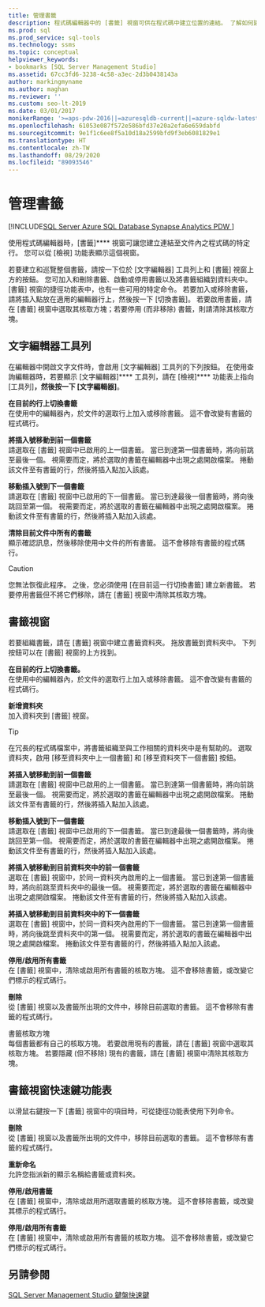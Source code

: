 ```yaml
---
title: 管理書籤
description: 程式碼編輯器中的 [書籤] 視窗可供在程式碼中建立位置的連結。 了解如何建立、刪除、啟用和停用書籤，以及如何使用書籤來巡覽程式碼。
ms.prod: sql
ms.prod_service: sql-tools
ms.technology: ssms
ms.topic: conceptual
helpviewer_keywords:
- bookmarks [SQL Server Management Studio]
ms.assetid: 67cc3fd6-3238-4c58-a3ec-2d3b0438143a
author: markingmyname
ms.author: maghan
ms.reviewer: ''
ms.custom: seo-lt-2019
ms.date: 03/01/2017
monikerRange: '>=aps-pdw-2016||=azuresqldb-current||=azure-sqldw-latest||>=sql-server-2016||=sqlallproducts-allversions||>=sql-server-linux-2017||=azuresqldb-mi-current'
ms.openlocfilehash: 61053e087f572e586bfd37e20a2efa6e659dabfd
ms.sourcegitcommit: 9e1f1c6ee8f5a10d18a2599bfd9f3eb6081829e1
ms.translationtype: HT
ms.contentlocale: zh-TW
ms.lasthandoff: 08/29/2020
ms.locfileid: "89093546"
---
```

# <a name="manage-bookmarks"></a>管理書籤

[!INCLUDE[SQL Server Azure SQL Database Synapse Analytics PDW ](../../includes/applies-to-version/sql-asdb-asdbmi-asa-pdw.md)]

使用程式碼編輯器時，[書籤]**** 視窗可讓您建立連結至文件內之程式碼的特定行。 您可以從 [檢視] 功能表顯示這個視窗。  
  
 若要建立和巡覽整個書籤，請按一下位於 [文字編輯器] 工具列上和 [書籤] 視窗上方的按鈕。 您可加入和刪除書籤、啟動或停用書籤以及將書籤組織到資料夾中。 [書籤] 視窗的捷徑功能表中，也有一些可用的特定命令。 若要加入或移除書籤，請將插入點放在適用的編輯器行上，然後按一下 [切換書籤]。 若要啟用書籤，請在 [書籤] 視窗中選取其核取方塊；若要停用 (而非移除) 書籤，則請清除其核取方塊。  
  
## <a name="text-editor-toolbar"></a>文字編輯器工具列  
 在編輯器中開啟文字文件時，會啟用 [文字編輯器] 工具列的下列按鈕。 在使用查詢編輯器時，若要顯示 [文字編輯器]**** 工具列，請在 [檢視]**** 功能表上指向 [工具列]****，然後按一下 [文字編輯器]****。  
  
 **在目前的行上切換書籤**  
 在使用中的編輯器內，於文件的選取行上加入或移除書籤。 這不會改變有書籤的程式碼行。  
  
 **將插入號移動到前一個書籤**  
 請選取在 [書籤] 視窗中已啟用的上一個書籤。 當已到達第一個書籤時，將向前跳至最後一個。 視需要而定，將於選取的書籤在編輯器中出現之處開啟檔案。 捲動該文件至有書籤的行，然後將插入點加入該處。  
  
 **移動插入號到下一個書籤**  
 請選取在 [書籤] 視窗中已啟用的下一個書籤。 當已到達最後一個書籤時，將向後跳回至第一個。 視需要而定，將於選取的書籤在編輯器中出現之處開啟檔案。 捲動該文件至有書籤的行，然後將插入點加入該處。  
  
 **清除目前文件中所有的書籤**  
 顯示確認訊息，然後移除使用中文件的所有書籤。 這不會移除有書籤的程式碼行。  
  
> [!CAUTION]  
>  您無法恢復此程序。 之後，您必須使用 [在目前這一行切換書籤] 建立新書籤。 若要停用書籤但不將它們移除，請在 [書籤] 視窗中清除其核取方塊。  
  
## <a name="bookmarks-window"></a>書籤視窗  
 若要組織書籤，請在 [書籤] 視窗中建立書籤資料夾。 拖放書籤到資料夾中。 下列按鈕可以在 [書籤] 視窗的上方找到。  
  
 **在目前的行上切換書籤。**  
 在使用中的編輯器內，於文件的選取行上加入或移除書籤。 這不會改變有書籤的程式碼行。  
  
 **新增資料夾**  
 加入資料夾到 [書籤] 視窗。  
  
> [!TIP]  
>  在冗長的程式碼檔案中，將書籤組織至與工作相關的資料夾中是有幫助的。 選取資料夾，啟用 [移至資料夾中上一個書籤] 和 [移至資料夾下一個書籤] 按鈕。  
  
 **將插入號移動到前一個書籤**  
 請選取在 [書籤] 視窗中已啟用的上一個書籤。 當已到達第一個書籤時，將向前跳至最後一個。 視需要而定，將於選取的書籤在編輯器中出現之處開啟檔案。 捲動該文件至有書籤的行，然後將插入點加入該處。  
  
 **移動插入號到下一個書籤**  
 請選取在 [書籤] 視窗中已啟用的下一個書籤。 當已到達最後一個書籤時，將向後跳回至第一個。 視需要而定，將於選取的書籤在編輯器中出現之處開啟檔案。 捲動該文件至有書籤的行，然後將插入點加入該處。  
  
 **將插入號移動到目前資料夾中的前一個書籤**  
 選取在 [書籤] 視窗中，於同一資料夾內啟用的上一個書籤。 當已到達第一個書籤時，將向前跳至資料夾中的最後一個。 視需要而定，將於選取的書籤在編輯器中出現之處開啟檔案。 捲動該文件至有書籤的行，然後將插入點加入該處。  
  
 **將插入號移動到目前資料夾中的下一個書籤**  
 選取在 [書籤] 視窗中，於同一資料夾內啟用的下一個書籤。 當已到達第一個書籤時，將向後跳至資料夾中的第一個。 視需要而定，將於選取的書籤在編輯器中出現之處開啟檔案。 捲動該文件至有書籤的行，然後將插入點加入該處。  
  
 **停用/啟用所有書籤**  
 在 [書籤] 視窗中，清除或啟用所有書籤的核取方塊。 這不會移除書籤，或改變它們標示的程式碼行。  
  
 **刪除**  
 從 [書籤] 視窗以及書籤所出現的文件中，移除目前選取的書籤。 這不會移除有書籤的程式碼行。  
  
 書籤核取方塊  
 每個書籤都有自己的核取方塊。 若要啟用現有的書籤，請在 [書籤] 視窗中選取其核取方塊。 若要隱藏 (但不移除) 現有的書籤，請在 [書籤] 視窗中清除其核取方塊。  
  
## <a name="bookmarks-window-shortcut-menu"></a>書籤視窗快速鍵功能表  
 以滑鼠右鍵按一下 [書籤] 視窗中的項目時，可從捷徑功能表使用下列命令。  
  
 **刪除**  
 從 [書籤] 視窗以及書籤所出現的文件中，移除目前選取的書籤。 這不會移除有書籤的程式碼行。  
  
 **重新命名**  
 允許您指派新的顯示名稱給書籤或資料夾。  
  
 **停用/啟用書籤**  
 在 [書籤] 視窗中，清除或啟用所選取書籤的核取方塊。 這不會移除書籤，或改變其標示的程式碼行。  
  
 **停用/啟用所有書籤**  
 在 [書籤] 視窗中，清除或啟用所有書籤的核取方塊。 這不會移除書籤，或改變它們標示的程式碼行。  
  
## <a name="see-also"></a>另請參閱  
 [SQL Server Management Studio 鍵盤快速鍵](../../ssms/sql-server-management-studio-keyboard-shortcuts.md)  
